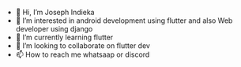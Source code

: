 - 👋 Hi, I’m Joseph Indieka
- 👀 I’m interested in android development using flutter and also Web developer using django
- 🌱 I’m currently learning flutter 
- 💞️ I’m looking to collaborate on flutter dev
- 📫 How to reach me whatsaap or discord 


